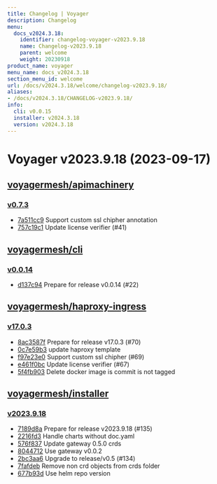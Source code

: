 ```yaml
---
title: Changelog | Voyager
description: Changelog
menu:
  docs_v2024.3.18:
    identifier: changelog-voyager-v2023.9.18
    name: Changelog-v2023.9.18
    parent: welcome
    weight: 20230918
product_name: voyager
menu_name: docs_v2024.3.18
section_menu_id: welcome
url: /docs/v2024.3.18/welcome/changelog-v2023.9.18/
aliases:
- /docs/v2024.3.18/CHANGELOG-v2023.9.18/
info:
  cli: v0.0.15
  installer: v2024.3.18
  version: v2024.3.18
---
```


# Voyager v2023.9.18 (2023-09-17)


## [voyagermesh/apimachinery](https://github.com/voyagermesh/apimachinery)

### [v0.7.3](https://github.com/voyagermesh/apimachinery/releases/tag/v0.7.3)

- [7a511cc9](https://github.com/voyagermesh/apimachinery/commit/7a511cc9) Support custom ssl chipher annotation
- [757c19c1](https://github.com/voyagermesh/apimachinery/commit/757c19c1) Update license verifier (#41)



## [voyagermesh/cli](https://github.com/voyagermesh/cli)

### [v0.0.14](https://github.com/voyagermesh/cli/releases/tag/v0.0.14)

- [d137c94](https://github.com/voyagermesh/cli/commit/d137c94) Prepare for release v0.0.14 (#22)



## [voyagermesh/haproxy-ingress](https://github.com/voyagermesh/haproxy-ingress)

### [v17.0.3](https://github.com/voyagermesh/haproxy-ingress/releases/tag/v17.0.3)

- [8ac3587f](https://github.com/voyagermesh/haproxy-ingress/commit/8ac3587fb) Prepare for release v17.0.3 (#70)
- [0c7e59b3](https://github.com/voyagermesh/haproxy-ingress/commit/0c7e59b35) update haproxy template
- [f97e23e0](https://github.com/voyagermesh/haproxy-ingress/commit/f97e23e0d) Support custom ssl chipher (#69)
- [e461f0bc](https://github.com/voyagermesh/haproxy-ingress/commit/e461f0bc2) Update license verifier (#67)
- [5f4fb903](https://github.com/voyagermesh/haproxy-ingress/commit/5f4fb9032) Delete docker image is commit is not tagged



## [voyagermesh/installer](https://github.com/voyagermesh/installer)

### [v2023.9.18](https://github.com/voyagermesh/installer/releases/tag/v2023.9.18)

- [7189d8a](https://github.com/voyagermesh/installer/commit/7189d8a) Prepare for release v2023.9.18 (#135)
- [2216fd3](https://github.com/voyagermesh/installer/commit/2216fd3) Handle charts without doc.yaml
- [576f837](https://github.com/voyagermesh/installer/commit/576f837) Update gateway 0.5.0 crds
- [8044712](https://github.com/voyagermesh/installer/commit/8044712) Use gateway v0.0.2
- [2bc3aa6](https://github.com/voyagermesh/installer/commit/2bc3aa6) Upgrade to release/v0.5 (#134)
- [7fafdeb](https://github.com/voyagermesh/installer/commit/7fafdeb) Remove non crd objects from crds folder
- [677b93d](https://github.com/voyagermesh/installer/commit/677b93d) Use helm repo version




